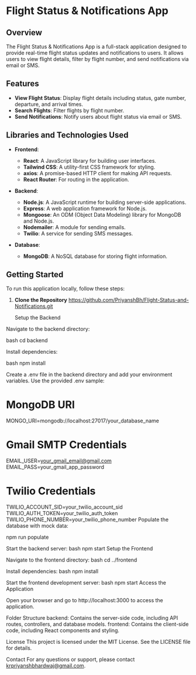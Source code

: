 # Flight Status & Notifications App

## Overview

The Flight Status & Notifications App is a full-stack application designed to provide real-time flight status updates and notifications to users. It allows users to view flight details, filter by flight number, and send notifications via email or SMS.

## Features

- **View Flight Status**: Display flight details including status, gate number, departure, and arrival times.
- **Search Flights**: Filter flights by flight number.
- **Send Notifications**: Notify users about flight status via email or SMS.

## Libraries and Technologies Used

- **Frontend**:
  - **React**: A JavaScript library for building user interfaces.
  - **Tailwind CSS**: A utility-first CSS framework for styling.
  - **axios**: A promise-based HTTP client for making API requests.
  - **React Router**: For routing in the application.

- **Backend**:
  - **Node.js**: A JavaScript runtime for building server-side applications.
  - **Express**: A web application framework for Node.js.
  - **Mongoose**: An ODM (Object Data Modeling) library for MongoDB and Node.js.
  - **Nodemailer**: A module for sending emails.
  - **Twilio**: A service for sending SMS messages.

- **Database**:
  - **MongoDB**: A NoSQL database for storing flight information.

## Getting Started

To run this application locally, follow these steps:

1. **Clone the Repository**
    https://github.com/PriyanshBh/Flight-Status-and-Notifications.git
   
   Setup the Backend

Navigate to the backend directory:

bash
cd backend


Install dependencies:

bash
npm install


Create a .env file in the backend directory and add your environment variables. Use the provided .env sample:

# MongoDB URI
MONGO_URI=mongodb://localhost:27017/your_database_name

# Gmail SMTP Credentials
EMAIL_USER=your_gmail_email@gmail.com
EMAIL_PASS=your_gmail_app_password

# Twilio Credentials
TWILIO_ACCOUNT_SID=your_twilio_account_sid
TWILIO_AUTH_TOKEN=your_twilio_auth_token
TWILIO_PHONE_NUMBER=your_twilio_phone_number
Populate the database with mock data:


npm run populate



Start the backend server:
bash
npm start
Setup the Frontend



Navigate to the frontend directory:
bash
cd ../frontend


Install dependencies:
bash
npm install


Start the frontend development server:
bash
npm start
Access the Application


Open your browser and go to http://localhost:3000 to access the application.


Folder Structure
backend: Contains the server-side code, including API routes, controllers, and database models.
frontend: Contains the client-side code, including React components and styling.

License
This project is licensed under the MIT License. See the LICENSE file for details.

Contact
For any questions or support, please contact krpriyanshbhardwaj@gmail.com.
